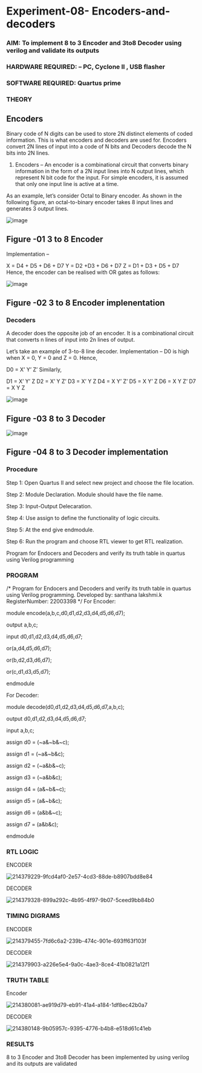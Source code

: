 # Experiment-08- Encoders-and-decoders 
### AIM: To implement 8 to 3 Encoder and  3to8 Decoder using verilog and validate its outputs
### HARDWARE REQUIRED:  – PC, Cyclone II , USB flasher
### SOFTWARE REQUIRED:   Quartus prime
### THEORY 

## Encoders
Binary code of N digits can be used to store 2N distinct elements of coded information. This is what encoders and decoders are used for. Encoders convert 2N lines of input into a code of N bits and Decoders decode the N bits into 2N lines.

1. Encoders –
An encoder is a combinational circuit that converts binary information in the form of a 2N input lines into N output lines, which represent N bit code for the input. For simple encoders, it is assumed that only one input line is active at a time.

As an example, let’s consider Octal to Binary encoder. As shown in the following figure, an octal-to-binary encoder takes 8 input lines and generates 3 output lines.

![image](https://user-images.githubusercontent.com/36288975/171543588-bc0746df-a173-4b35-989e-5fb7d385fe8a.png)
## Figure -01 3 to 8 Encoder 


Implementation –

X = D4 + D5 + D6 + D7
Y = D2 +D3 + D6 + D7
Z = D1 + D3 + D5 + D7 
Hence, the encoder can be realised with OR gates as follows:


![image](https://user-images.githubusercontent.com/36288975/171543740-68403b82-aa93-4c98-9343-f32b14885a2e.png)
## Figure -02 3 to 8 Encoder implenentation 

 ### Decoders 
A decoder does the opposite job of an encoder. It is a combinational circuit that converts n lines of input into 2n lines of output.

Let’s take an example of 3-to-8 line decoder.
Implementation –
D0 is high when X = 0, Y = 0 and Z = 0. Hence,

D0 = X’ Y’ Z’ 
Similarly,

D1 = X’ Y’ Z
D2 = X’ Y Z’
D3 = X’ Y Z
D4 = X Y’ Z’
D5 = X Y’ Z
D6 = X Y Z’
D7 = X Y Z 


![image](https://user-images.githubusercontent.com/36288975/171543978-ee2d0671-2846-40a1-8705-507fd6287a49.png)
## Figure -03 8 to 3 Decoder 



![image](https://user-images.githubusercontent.com/36288975/171543866-5a6eace6-8683-49d7-9c4f-a7cb30ec3035.png)
## Figure -04 8 to 3 Decoder implementation 

### Procedure

Step 1: Open Quartus II and select new project and choose the file location.

Step 2: Module Declaration. Module should have the file name.

Step 3: Input-Output Delecaration.

Step 4: Use assign to define the functionality of logic circuits.

Step 5: At the end give endmodule.

Step 6: Run the program and choose RTL viewer to get RTL realization.

Program for Endocers and Decoders and verify its truth table in quartus using Verilog programming



### PROGRAM 
/*
Program for Endocers and Decoders  and verify its truth table in quartus using Verilog programming.
Developed by: santhana lakshmi.k
RegisterNumber: 22003398 
*/
For Encoder:

module encode(a,b,c,d0,d1,d2,d3,d4,d5,d6,d7);

output a,b,c;

input d0,d1,d2,d3,d4,d5,d6,d7;

or(a,d4,d5,d6,d7);

or(b,d2,d3,d6,d7);

or(c,d1,d3,d5,d7);

endmodule

For Decoder:

module decode(d0,d1,d2,d3,d4,d5,d6,d7,a,b,c);

output d0,d1,d2,d3,d4,d5,d6,d7;

input a,b,c;

assign d0 = (~a&~b&~c);

assign d1 = (~a&~b&c);

assign d2 = (~a&b&~c);

assign d3 = (~a&b&c);

assign d4 = (a&~b&~c);

assign d5 = (a&~b&c);

assign d6 = (a&b&~c);

assign d7 = (a&b&c);

endmodule

### RTL LOGIC  

ENCODER

![214379229-9fcd4af0-2e57-4cd3-88de-b8907bdd8e84](https://user-images.githubusercontent.com/119475762/214640807-2decd58f-009e-49b6-a100-3c7caf698d70.png)

DECODER

![214379328-899a292c-4b95-4f97-9b07-5ceed9bb84b0](https://user-images.githubusercontent.com/119475762/214640896-6a4a5eed-1a7d-4acc-afd8-e0c731521028.png)


### TIMING DIGRAMS  

ENCODER

![214379455-7fd6c6a2-239b-474c-901e-693ff63f103f](https://user-images.githubusercontent.com/119475762/214640999-843f0c61-2eda-42e8-a710-990c6a86c29d.png)

DECODER

![214379903-a226e5e4-9a0c-4ae3-8ce4-41b0821a12f1](https://user-images.githubusercontent.com/119475762/214641100-bab511bf-4b9d-42c3-a50e-4646dbf1f790.png)

### TRUTH TABLE 

Encoder

![214380081-ae919d79-eb91-41a4-a184-1df8ec42b0a7](https://user-images.githubusercontent.com/119475762/214641257-a8af4f6b-aa10-41a1-9598-7759bcdf8c75.png)

DECODER

![214380148-9b05957c-9395-4776-b4b8-e518d61c41eb](https://user-images.githubusercontent.com/119475762/214641340-db9cc65e-61df-4993-8678-d137a3f57880.png)

### RESULTS 
8 to 3 Encoder and 3to8 Decoder has been implemented by using verilog and its outputs are validated
